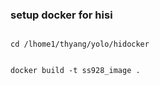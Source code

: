 

### setup docker for hisi
```

cd /lhome1/thyang/yolo/hidocker


docker build -t ss928_image .



```